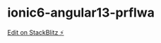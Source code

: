# ionic6-angular13-prflwa

[Edit on StackBlitz ⚡️](https://stackblitz.com/edit/ionic6-angular13-prflwa)